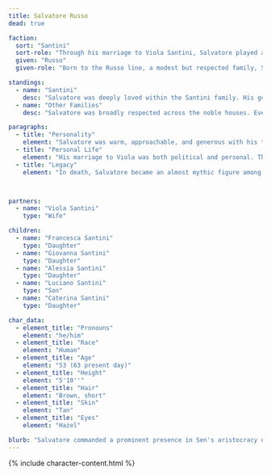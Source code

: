 ```yaml
---
title: Salvatore Russo
dead: true

faction:
  sort: "Santini"
  sort-role: "Through his marriage to Viola Santini, Salvatore played an integral role in shaping the Santini household’s image. He never held the reins of power himself but served as a tempering influence on Viola’s commanding nature."
  given: "Russo"
  given-role: "Born to the Russo line, a modest but respected family, Salvatore’s marriage into the Santinis elevated his position and bound his legacy to Sen’s most prominent house."

standings:
  - name: "Santini"
    desc: "Salvatore was deeply loved within the Santini family. His gentle hand and warm outlook softened Viola’s often rigid approach, helping shape her reputation throughout the city. His absence has been felt strongly in the last decade, as Viola’s colder edge has returned without him by her side."
  - name: "Other Families"
    desc: "Salvatore was broadly respected across the noble houses. Even rivals acknowledged his kindness and diplomacy, which often made negotiations with the Santinis less contentious during his lifetime."

paragraphs:
  - title: "Personality"
    element: "Salvatore was warm, approachable, and generous with his time. He possessed a quiet wisdom, preferring listening to lecturing, and was often the calm presence that kept volatile meetings from spiraling into conflict."
  - title: "Personal Life"
    element: "His marriage to Viola was both political and personal. Though it strengthened the Santinis’ ties to the Russo family, it also brought out a side of Viola rarely seen in public — a softer, more loving figure. Together they raised their children under a balance of discipline and compassion. Salvatore’s sudden death in his fifties from illness, devastated the household."
  - title: "Legacy"
    element: "In death, Salvatore became an almost mythic figure among Sen’s commonfolk. Many remember him as the reason Viola’s iron will was tempered into benevolence, the influence that transformed her into the 'Mother of Sen.' His absence is still felt: without him, Viola has withdrawn toward her sterner roots, and the family’s warmth has dimmed with his passing."



partners:
  - name: "Viola Santini"
    type: "Wife"

children:
  - name: "Francesca Santini"
    type: "Daughter"
  - name: "Giovanna Santini"
    type: "Daughter"
  - name: "Alessia Santini"
    type: "Daughter"
  - name: "Luciano Santini"
    type: "Son"
  - name: "Caterina Santini"
    type: "Daughter"

char_data:
  - element_title: "Pronouns"
    element: "he/him"
  - element_title: "Race"
    element: "Human"
  - element_title: "Age"
    element: "53 (63 present day)"
  - element_title: "Height"
    element: "5'10''"
  - element_title: "Hair"
    element: "Brown, short"
  - element_title: "Skin"
    element: "Tan"
  - element_title: "Eyes"
    element: "Hazel"

blurb: "Salvatore commanded a prominent presence in Sen's aristocracy until his passing nearly a decade ago. He was a respected figure in Sen's social circles, known for his contributions to the city's cultural endeavors."
---
```


{% include character-content.html %}